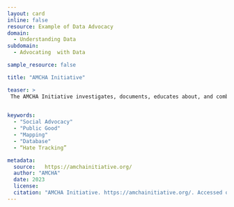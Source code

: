 ```yaml
---
layout: card
inline: false
resource: Example of Data Advocacy
domain:
  - Understanding Data
subdomain:
  - Advocating  with Data

sample_resource: false

title: "AMCHA Initiative"

teaser: >
 The AMCHA Initiative investigates, documents, educates about, and combats antisemitism at institutions of higher education in the United States. An open-access database of antisemitic activity on U.S. college and university campuses is available on their data advocacy website.
 

keywords:
  - "Social Advocacy"
  - "Public Good"
  - "Mapping"
  - "Database"
  - “Hate Tracking”

metadata:
  source:   https://amchainitiative.org/
  author: "AMCHA"
  date: 2023
  license:
  citation: "AMCHA Initiative. https://amchainitiative.org/. Accessed on 15 June 2022."
---
```


